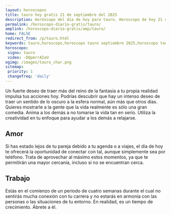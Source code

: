 ```yaml
---
layout: horoscopos
title: tauro hoy gratis 21 de septiembre del 2025 
description: Horóscopo del dia de hoy para tauro. Horoscopo de hoy 21 de septiembre del 2025. Las predicciones de amor, trabajo, vida personal gratis.
permalink: /horoscopo-diario-gratis/tauro/
amplink: /horoscopo-diario-gratis/amp/tauro/
home: FALSE
redirect_from: /p/tauro.html
keywords: tauro,horoscopo,horoscopo tauro septiembre 2025,horoscopo tauro hoy,tarot tauro septiembre 2025,horoscopo tauro,tarot tauro hoy,horoscopo de hoy,horoscopo diario,tarot del amor,horoscopo de hoy tauro,horoscopo diario del tarot, Horoscopo de hoy tauro 21 de septiembre del 2025,horóscopo del día,signos zodiacales 2025, el horoscopo de hoy
horoscopo:
 signo: tauro
 video: -DQpmrrAIeU
ogimg: /images/tauro_char.png
sitemap:
 priority: 1
 changefreq: 'daily'
---
```



Un fuerte deseo de traer más del reino de la fantasía a tu propia realidad impulsa tus acciones hoy. Podrías descubrir que hay un intenso deseo de traer un sentido de lo oscuro a la esfera normal, aún más que otros días. Quieres mostrarle a la gente que la vida realmente es sólo una gran comedia. Anima a los demás a no tomarse la vida tan en serio. Utiliza la creatividad en tu enfoque para ayudar a los demás a relajarse.

## Amor

Si has estado lejos de tu pareja debido a tu agenda o a viajes, el día de hoy te ofrecerá la oportunidad de conectar con tal, aunque simplemente sea por teléfono. Trata de aprovechar al máximo estos momentos, ya que te permitirán una mayor cercanía, incluso si no se encuentran cerca.

## Trabajo

Estás en el comienzo de un período de cuatro semanas durante el cual no sentirás mucha conexión con tu carrera y no estarás en armonía con las personas o las situaciones de tu entorno. En realidad, es un tiempo de crecimiento. Ábrete a él.